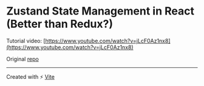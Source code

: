 # Zustand State Management in React (Better than Redux?)

Tutorial video: [https://www.youtube.com/watch?v=jLcF0Az1nx8](https://www.youtube.com/watch?v=jLcF0Az1nx8)

Original [repo](https://github.com/hidjou/classsed-zustand-tutorial)

---

Created with ⚡ [Vite](https://vitejs.dev/)
